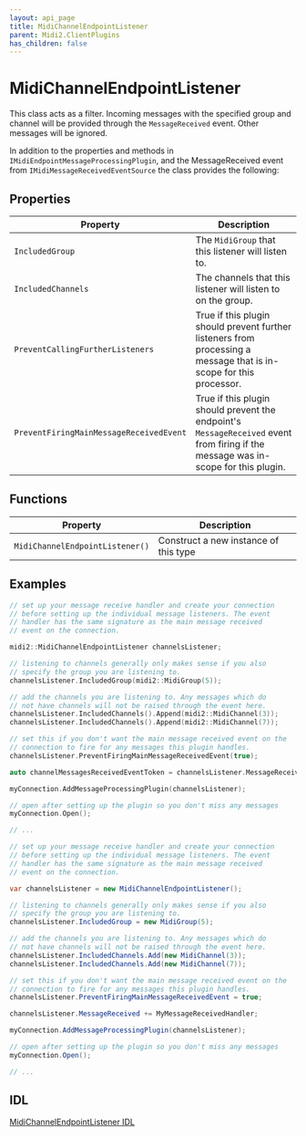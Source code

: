 ```yaml
---
layout: api_page
title: MidiChannelEndpointListener
parent: Midi2.ClientPlugins
has_children: false
---
```


# MidiChannelEndpointListener

This class acts as a filter. Incoming messages with the specified group and channel will be provided through the `MessageReceived` event. Other messages will be ignored.

In addition to the properties and methods in `IMidiEndpointMessageProcessingPlugin`, and the MessageReceived event from `IMidiMessageReceivedEventSource` the class provides the following:

## Properties

| Property | Description |
| ---- | ---- |
| `IncludedGroup` | The `MidiGroup` that this listener will listen to. |
| `IncludedChannels` | The channels that this listener will listen to on the group. |
| `PreventCallingFurtherListeners` | True if this plugin should prevent further listeners from processing a message that is in-scope for this processor. |
| `PreventFiringMainMessageReceivedEvent` | True if this plugin should prevent the endpoint's `MessageReceived` event from firing if the message was in-scope for this plugin. |

## Functions

| Property | Description |
| ---- | ---- |
| `MidiChannelEndpointListener()` | Construct a new instance of this type |

## Examples

```cpp
// set up your message receive handler and create your connection
// before setting up the individual message listeners. The event
// handler has the same signature as the main message received
// event on the connection.

midi2::MidiChannelEndpointListener channelsListener;

// listening to channels generally only makes sense if you also
// specify the group you are listening to.
channelsListener.IncludedGroup(midi2::MidiGroup(5));

// add the channels you are listening to. Any messages which do 
// not have channels will not be raised through the event here.
channelsListener.IncludedChannels().Append(midi2::MidiChannel(3));
channelsListener.IncludedChannels().Append(midi2::MidiChannel(7));

// set this if you don't want the main message received event on the
// connection to fire for any messages this plugin handles.
channelsListener.PreventFiringMainMessageReceivedEvent(true);

auto channelMessagesReceivedEventToken = channelsListener.MessageReceived(MyMessageReceivedHandler);

myConnection.AddMessageProcessingPlugin(channelsListener);

// open after setting up the plugin so you don't miss any messages
myConnection.Open();

// ...
```

```csharp
// set up your message receive handler and create your connection
// before setting up the individual message listeners. The event
// handler has the same signature as the main message received
// event on the connection.

var channelsListener = new MidiChannelEndpointListener();

// listening to channels generally only makes sense if you also
// specify the group you are listening to.
channelsListener.IncludedGroup = new MidiGroup(5);

// add the channels you are listening to. Any messages which do 
// not have channels will not be raised through the event here.
channelsListener.IncludedChannels.Add(new MidiChannel(3));
channelsListener.IncludedChannels.Add(new MidiChannel(7));

// set this if you don't want the main message received event on the
// connection to fire for any messages this plugin handles.
channelsListener.PreventFiringMainMessageReceivedEvent = true;

channelsListener.MessageReceived += MyMessageReceivedHandler;

myConnection.AddMessageProcessingPlugin(channelsListener);

// open after setting up the plugin so you don't miss any messages
myConnection.Open();

// ...
```



## IDL

[MidiChannelEndpointListener IDL](https://github.com/microsoft/MIDI/blob/main/src/app-sdk/winrt-client-plugins/MidiChannelEndpointListener.idl)
